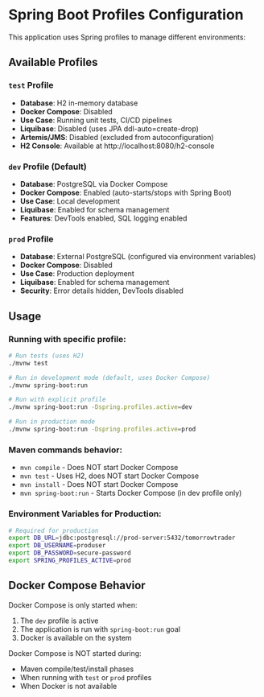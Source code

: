 # Spring Boot Profiles Configuration

This application uses Spring profiles to manage different environments:

## Available Profiles

### `test` Profile
- **Database**: H2 in-memory database
- **Docker Compose**: Disabled
- **Use Case**: Running unit tests, CI/CD pipelines
- **Liquibase**: Disabled (uses JPA ddl-auto=create-drop)
- **Artemis/JMS**: Disabled (excluded from autoconfiguration)
- **H2 Console**: Available at http://localhost:8080/h2-console

### `dev` Profile (Default)
- **Database**: PostgreSQL via Docker Compose
- **Docker Compose**: Enabled (auto-starts/stops with Spring Boot)
- **Use Case**: Local development
- **Liquibase**: Enabled for schema management
- **Features**: DevTools enabled, SQL logging enabled

### `prod` Profile
- **Database**: External PostgreSQL (configured via environment variables)
- **Docker Compose**: Disabled
- **Use Case**: Production deployment
- **Liquibase**: Enabled for schema management
- **Security**: Error details hidden, DevTools disabled

## Usage

### Running with specific profile:
```bash
# Run tests (uses H2)
./mvnw test

# Run in development mode (default, uses Docker Compose)
./mvnw spring-boot:run

# Run with explicit profile
./mvnw spring-boot:run -Dspring.profiles.active=dev

# Run in production mode
./mvnw spring-boot:run -Dspring.profiles.active=prod
```

### Maven commands behavior:
- `mvn compile` - Does NOT start Docker Compose
- `mvn test` - Uses H2, does NOT start Docker Compose
- `mvn install` - Does NOT start Docker Compose
- `mvn spring-boot:run` - Starts Docker Compose (in dev profile only)

### Environment Variables for Production:
```bash
# Required for production
export DB_URL=jdbc:postgresql://prod-server:5432/tomorrowtrader
export DB_USERNAME=produser
export DB_PASSWORD=secure-password
export SPRING_PROFILES_ACTIVE=prod
```

## Docker Compose Behavior

Docker Compose is only started when:
1. The `dev` profile is active
2. The application is run with `spring-boot:run` goal
3. Docker is available on the system

Docker Compose is NOT started during:
- Maven compile/test/install phases
- When running with `test` or `prod` profiles
- When Docker is not available